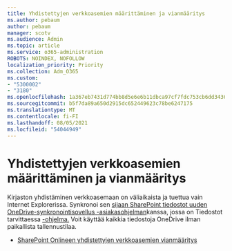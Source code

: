 ```yaml
---
title: Yhdistettyjen verkkoasemien määrittäminen ja vianmääritys
ms.author: pebaum
author: pebaum
manager: scotv
ms.audience: Admin
ms.topic: article
ms.service: o365-administration
ROBOTS: NOINDEX, NOFOLLOW
localization_priority: Priority
ms.collection: Adm_O365
ms.custom:
- "5300002"
- "3180"
ms.openlocfilehash: 1a367eb7431d774bb8d5e6e6b11dbca97cf7fdc753cb6dd34363d6d73f1a9d1c
ms.sourcegitcommit: b5f7da89a650d2915dc652449623c78be6247175
ms.translationtype: MT
ms.contentlocale: fi-FI
ms.lasthandoff: 08/05/2021
ms.locfileid: "54044949"
---
```

# <a name="configure-and-troubleshoot-mapped-network-drives"></a>Yhdistettyjen verkkoasemien määrittäminen ja vianmääritys

Kirjaston yhdistäminen verkkoasemaan on väliaikaista ja tuettua vain Internet Explorerissa. Synkronoi sen [sijaan SharePoint tiedostot uuden OneDrive-synkronointisovellus -asiakasohjelman](https://support.office.com/article/6de9ede8-5b6e-4503-80b2-6190f3354a88)kanssa, jossa on Tiedostot tarvittaessa [-ohjelma.](https://support.office.com/article/0e6860d3-d9f3-4971-b321-7092438fb38e) Voit käyttää kaikkia tiedostoja OneDrive ilman paikallista tallennustilaa.

- [SharePoint Onlineen yhdistettyjen verkkoasemien vianmääritys](https://docs.microsoft.com/sharepoint/support/administration/troubleshoot-mapped-network-drives)
